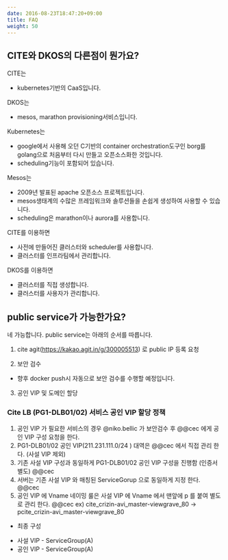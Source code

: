 ```yaml
---
date: 2016-08-23T18:47:20+09:00
title: FAQ
weight: 50
---
```


## CITE와 DKOS의 다른점이 뭔가요?

CITE는

* kubernetes기반의 CaaS입니다.

DKOS는

* mesos, marathon provisioning서비스입니다.

Kubernetes는

* google에서 사용해 오던 C기반의 container orchestration도구인 borg를 golang으로 처음부터 다시 만들고 오픈소스화한 것입니다.
* scheduling기능이 포함되어 있습니다.

Mesos는

* 2009년 발표된 apache 오픈소스 프로젝트입니다.
* mesos생태계의 수많은 프레임워크와 솔루션들을 손쉽게 생성하여 사용할 수 있습니다.
* scheduling은 marathon이나 aurora를 사용합니다.

CITE를 이용하면

* 사전에 만들어진 클러스터와 scheduler를 사용합니다.
* 클러스터를 인프라팀에서 관리합니다.

DKOS를 이용하면

* 클러스터를 직접 생성합니다.
* 클러스터를 사용자가 관리합니다.
 


## public service가 가능한가요?

네 가능합니다. public service는 아래의 순서를 따릅니다.

1. cite agit(https://kakao.agit.in/g/300005513) 로 public IP 등록 요청

2. 보안 검수
  * 향후 docker push시 자동으로 보안 검수를 수행할 예정입니다.

3. 공인 VIP 및 도메인 할당

### Cite LB (PG1-DLB01/02) 서비스 공인 VIP 할당 정책
1. 공인 VIP 가 필요한 서비스의 경우 @niko.bellic 가 보안검수 후 @@cec 에게 공인 VIP 구성 요청을 한다. 
2. PG1-DLB01/02 공인 VIP(211.231.111.0/24 ) 대역은 @@cec 에서 직접 관리 한다. (사설 VIP 제외)
3. 기존 사설 VIP 구성과 동일하게 PG1-DLB01/02 공인 VIP 구성을 진행함 (인증서별도) @@cec
4. 서버는 기존 사설 VIP 와 매칭된 ServiceGorup 으로 동일하게 지정 한다. @@cec
5. 공인 VIP 에 Vname 네이밍 룰은 사설 VIP 에 Vname 에서 맨앞에 p 를 붙여 별도로 관리 한다. @@cec
ex) cite_crizin-avi_master-viewgrave_80 -> pcite_crizin-avi_master-viewgrave_80

+ 최종 구성 
- 사설 VIP - ServiceGroup(A)
- 공인 VIP - ServiceGroup(A) 